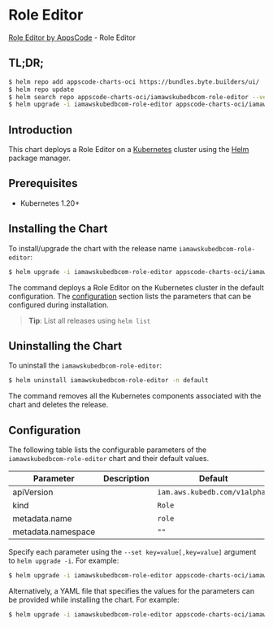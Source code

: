 # Role Editor

[Role Editor by AppsCode](https://appscode.com) - Role Editor

## TL;DR;

```bash
$ helm repo add appscode-charts-oci https://bundles.byte.builders/ui/
$ helm repo update
$ helm search repo appscode-charts-oci/iamawskubedbcom-role-editor --version=v0.12.0
$ helm upgrade -i iamawskubedbcom-role-editor appscode-charts-oci/iamawskubedbcom-role-editor -n default --create-namespace --version=v0.12.0
```

## Introduction

This chart deploys a Role Editor on a [Kubernetes](http://kubernetes.io) cluster using the [Helm](https://helm.sh) package manager.

## Prerequisites

- Kubernetes 1.20+

## Installing the Chart

To install/upgrade the chart with the release name `iamawskubedbcom-role-editor`:

```bash
$ helm upgrade -i iamawskubedbcom-role-editor appscode-charts-oci/iamawskubedbcom-role-editor -n default --create-namespace --version=v0.12.0
```

The command deploys a Role Editor on the Kubernetes cluster in the default configuration. The [configuration](#configuration) section lists the parameters that can be configured during installation.

> **Tip**: List all releases using `helm list`

## Uninstalling the Chart

To uninstall the `iamawskubedbcom-role-editor`:

```bash
$ helm uninstall iamawskubedbcom-role-editor -n default
```

The command removes all the Kubernetes components associated with the chart and deletes the release.

## Configuration

The following table lists the configurable parameters of the `iamawskubedbcom-role-editor` chart and their default values.

|     Parameter      | Description |                 Default                  |
|--------------------|-------------|------------------------------------------|
| apiVersion         |             | <code>iam.aws.kubedb.com/v1alpha1</code> |
| kind               |             | <code>Role</code>                        |
| metadata.name      |             | <code>role</code>                        |
| metadata.namespace |             | <code>""</code>                          |


Specify each parameter using the `--set key=value[,key=value]` argument to `helm upgrade -i`. For example:

```bash
$ helm upgrade -i iamawskubedbcom-role-editor appscode-charts-oci/iamawskubedbcom-role-editor -n default --create-namespace --version=v0.12.0 --set apiVersion=iam.aws.kubedb.com/v1alpha1
```

Alternatively, a YAML file that specifies the values for the parameters can be provided while
installing the chart. For example:

```bash
$ helm upgrade -i iamawskubedbcom-role-editor appscode-charts-oci/iamawskubedbcom-role-editor -n default --create-namespace --version=v0.12.0 --values values.yaml
```

